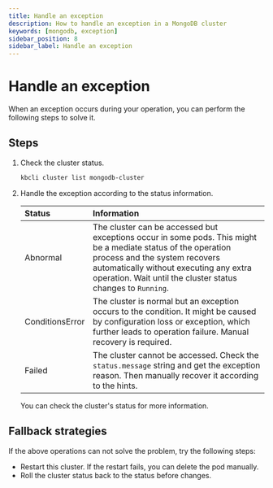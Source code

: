 ```yaml
---
title: Handle an exception
description: How to handle an exception in a MongoDB cluster
keywords: [mongodb, exception]
sidebar_position: 8
sidebar_label: Handle an exception
---
```


# Handle an exception

When an exception occurs during your operation, you can perform the following steps to solve it.

## Steps

1. Check the cluster status.

    ```bash
    kbcli cluster list mongodb-cluster
    ```

2. Handle the exception according to the status information.

    | **Status**       | **Information** |
    | :---             | :---            |
    | Abnormal         | The cluster can be accessed but exceptions occur in some pods. This might be a mediate status of the operation process and the system recovers automatically without executing any extra operation. Wait until the cluster status changes to `Running`. |
    | ConditionsError  | The cluster is normal but an exception occurs to the condition. It might be caused by configuration loss or exception, which further leads to operation failure. Manual recovery is required. |
    | Failed | The cluster cannot be accessed. Check the `status.message` string and get the exception reason. Then manually recover it according to the hints. |

    You can check the cluster's status for more information.

## Fallback strategies

If the above operations can not solve the problem, try the following steps:

- Restart this cluster. If the restart fails, you can delete the pod manually.
- Roll the cluster status back to the status before changes.

